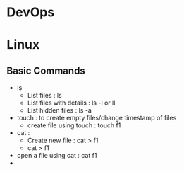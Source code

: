 # DevOps

# Linux

## Basic Commands

- ls
    - List files : ls
    - List files with details : ls -l or ll
    - List hidden files : ls -a
- touch : to create empty files/change timestamp of files
    - create file using touch : touch f1
- cat :
    - Create new file : cat > f1
    - cat > f1
- open a file using cat : cat f1
-
